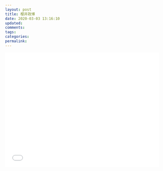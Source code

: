 ```yaml
---
layout: post
title: 樱井政博
date: 2020-03-03 13:16:10
updated:
comments:
tags:
categories:
permalink:
---
```


<div style="position: relative; width: 100%; height: 0; padding-bottom: 75%;">
    <iframe src="//player.bilibili.com/player.html?aid=88462180&cid=151114019&page=1"  scrolling="no" border="0" frameborder="no" framespacing="0" allowfullscreen="true" style="position: absolute; width: 100%; height: 100%; left: 0; top: 0;"></iframe>
</div>